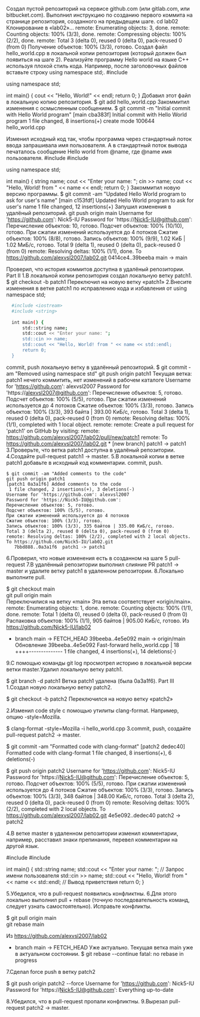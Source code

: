 Создал пустой репозиторий на сервисе github.com (или gitlab.com, или bitbucket.com).
Выполнил инструкцию по созданию первого коммита на странице репозитория, созданного на предыдещем шаге.
cd lab02
Клонирование в «lab02»...
remote: Enumerating objects: 3, done.
remote: Counting objects: 100% (3/3), done.
remote: Compressing objects: 100% (2/2), done.
remote: Total 3 (delta 0), reused 0 (delta 0), pack-reused 0 (from 0)
Получение объектов: 100% (3/3), готово.
Создал файл hello_world.cpp в локальной копии репозитория (который должен был появиться на шаге 2). Реализуйте программу Hello world на языке C++ используя плохой стиль кода. Например, после заголовочных файлов вставьте строку using namespace std;.
    #include <iostream>

using namespace std;

int main() {
    cout << "Hello, World!" << endl;
    return 0;
}
Добавил этот файл в локальную копию репозитория.
$ git add hello_world.cpp
Закоммитил изменения с осмысленным сообщением.
$ git commit -m "Initial commit with Hello World program"
[main cba383f] Initial commit with Hello World program
1 file changed, 8 insertions(+)
create mode 100644 hello_world.cpp

Изменил исходный код так, чтобы программа через стандартный поток ввода запрашивала имя пользователя. А в стандартный поток вывода печаталось сообщение Hello world from @name, где @name имя пользователя.
   #include <iostream>
 #include <string>
 
 using namespace std;
 
 int main() {
     string name;
     cout << "Enter your name: ";
     cin >> name;
     cout << "Hello, World! from " << name << endl;
     return 0;
 }
Закоммитил новую версию программы.
$ git commit -am "Updated Hello World program to ask for user's name"
[main c153fdf] Updated Hello World program to ask for user's name
1 file changed, 12 insertions(+)
Запушил изменения в удалёный репозиторий.
git push origin main
Username for 'https://github.com': Nick5-IU
Password for 'https://Nick5-IU@github.com': 
Перечисление объектов: 10, готово.
Подсчет объектов: 100% (10/10), готово.
При сжатии изменений используется до 4 потоков
Сжатие объектов: 100% (8/8), готово.
Запись объектов: 100% (9/9), 1.02 КиБ | 1.02 МиБ/с, готово.
Total 9 (delta 1), reused 0 (delta 0), pack-reused 0 (from 0)
remote: Resolving deltas: 100% (1/1), done.
To https://github.com/alexvsl2007/lab02.git
0414ce4..39beeba  main -> main

Проверил, что история коммитов доступна в удалёный репозитории.
Part II
1.В локальной копии репозитория создал локальную ветку patch1. $ git checkout -b patch1 Переключил на новую ветку «patch1» 2.Внесите изменения в ветке patch1 по исправлению кода и избавления от using namespace std;

```sh
  #include <iostream>
  #include <string>
  
  int main() {
      std::string name;
      std::cout << "Enter your name: ";
      std::cin >> name;
      std::cout << "Hello, World! from " << name << std::endl;
      return 0;
  }
```
commit, push локальную ветку в удалённый репозиторий. $ git commit -am "Removed using namespace std" git push origin patch1 Текущая ветка: patch1 нечего коммитить, нет изменений в рабочем каталоге Username for 'https://github.com': alexvsl2007                                          Password for 'https://alexvsl2007@github.com':  Перечисление объектов: 5, готово. Подсчет объектов: 100% (5/5), готово. При сжатии изменений используется до 4 потоков Сжатие объектов: 100% (3/3), готово. Запись объектов: 100% (3/3), 393 байта | 393.00 КиБ/с, готово. Total 3 (delta 1), reused 0 (delta 0), pack-reused 0 (from 0) remote: Resolving deltas: 100% (1/1), completed with 1 local object. remote:  remote: Create a pull request for 'patch1' on GitHub by visiting: remote:      https://github.com/alexvsl2007/lab02/pull/new/patch1 remote:  To https://github.com/alexvsl2007/lab02.git * [new branch]      patch1 -> patch1 3.Проверьте, что ветка patch1 доступна в удалёный репозитории. 4.Создайте pull-request patch1 -> master. 5.В локальной копии в ветке patch1 добавьте в исходный код комментарии. commit, push.

```
$ git commit -am "Added comments to the code"
git push origin patch1
[patch1 0a3a1f6] Added comments to the code
 1 file changed, 2 insertions(+), 3 deletions(-)
Username for 'https://github.com': alexvsl2007
Password for 'https://Nick5-IU@github.com': 
Перечисление объектов: 5, готово.
Подсчет объектов: 100% (5/5), готово.
При сжатии изменений используется до 4 потоков
Сжатие объектов: 100% (3/3), готово.
Запись объектов: 100% (3/3), 335 байтов | 335.00 КиБ/с, готово.
Total 3 (delta 2), reused 0 (delta 0), pack-reused 0 (from 0)
remote: Resolving deltas: 100% (2/2), completed with 2 local objects.
To https://github.com/Nick5-IU/lab02.git
   7bbd888..0a3a1f6  patch1 -> patch1

```
6.Проверил, что новые изменения есть в созданном на шаге 5 pull-request 7.В удалённый репозитории выполнил слияние PR patch1 -> master и удалите ветку patch1 в удаленном репозитории. 8.Локально выполните pull.

$ git checkout main  
git pull origin main  
Переключилися на ветку «main»
Эта ветка соответствует «origin/main».
remote: Enumerating objects: 1, done.
remote: Counting objects: 100% (1/1), done.
remote: Total 1 (delta 0), reused 0 (delta 0), pack-reused 0 (from 0)
Распаковка объектов: 100% (1/1), 905 байтов | 905.00 КиБ/с, готово.
Из https://github.com/Nick5-IU/lab02
* branch            main       -> FETCH_HEAD
 39beeba..4e5e092  main       -> origin/main
Обновление 39beeba..4e5e092
Fast-forward
hello_world.cpp | 18 ++++--------------
1 file changed, 4 insertions(+), 14 deletions(-)

9.С помощью команды git log просмотрел историю в локальной версии ветки master.Удалил локальную ветку patch1.

$ git branch -d patch1
Ветка patch1 удалена (была 0a3a1f6).
Part III
1.Создал новую локальную ветку patch2.

$ git checkout -b patch2
Переключился на новую ветку «patch2»

2.Изменил code style с помощью утилиты clang-format. Например, опцию -style=Mozilla.

$ clang-format -style=Mozilla -i hello_world.cpp
3.commit, push, создайте pull-request patch2 -> master.

$ git commit -am "Formatted code with clang-format"
[patch2 dedec40] Formatted code with clang-format
 1 file changed, 8 insertions(+), 6 deletions(-)

$ git push origin patch2
Username for 'https://github.com': Nick5-IU
Password for 'https://Nick5-IU@github.com': 
Перечисление объектов: 5, готово.
Подсчет объектов: 100% (5/5), готово.
При сжатии изменений используется до 4 потоков
Сжатие объектов: 100% (3/3), готово.
Запись объектов: 100% (3/3), 348 байтов | 348.00 КиБ/с, готово.
Total 3 (delta 2), reused 0 (delta 0), pack-reused 0 (from 0)
remote: Resolving deltas: 100% (2/2), completed with 2 local objects.
To https://github.com/alexvsl2007/lab02.git
   4e5e092..dedec40  patch2 -> patch2



4.В ветке master в удаленном репозитории изменил комментарии, например, расставил знаки препинания, перевел комментарии на другой язык.

#include <iostream>
#include <string>

int main() {
    std::string name;
    std::cout << "Enter your name: "; // Запрос имени пользователя
    std::cin >> name;
    std::cout << "Hello, World! from " << name << std::endl; // Вывод приветствия
    return 0;
}

5.Убедился, что в pull-request появились конфликтны. 6.Для этого локально выполнил pull + rebase (точную последовательность команд, следует узнать самостоятельно). Исправьте конфликты.

$ git pull origin main  
git rebase main  

Из https://github.com/alexvsl2007/lab02
 * branch            main       -> FETCH_HEAD
Уже актуально.
Текущая ветка main уже в актуальном состоянии.
$ git rebase --continue
fatal: no rebase in progress

7.Сделал force push в ветку patch2

$ git push origin patch2 --force
Username for 'https://github.com': Nick5-IU  
Password for 'https://Nick5-IU@github.com': 
Everything up-to-date

8.Убедился, что в pull-request пропали конфликтны. 9.Вырезал pull-request patch2 -> master.
